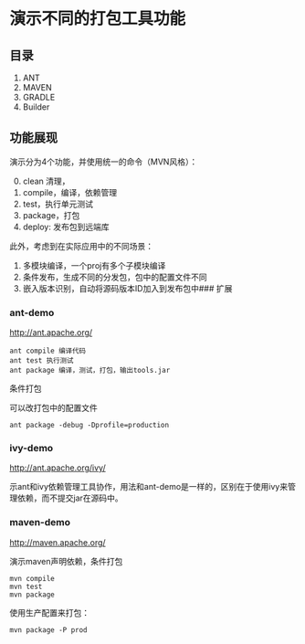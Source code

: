 # 演示不同的打包工具功能

## 目录


1. ANT
2. MAVEN
3. GRADLE
4. Builder

## 功能展现

演示分为4个功能，并使用统一的命令（MVN风格）：

0. clean 清理，
1. compile，编译，依赖管理
2. test，执行单元测试 
3. package，打包
4. deploy: 发布包到远端库

此外，考虑到在实际应用中的不同场景：

1. 多模块编译，一个proj有多个子模块编译
2. 条件发布，生成不同的分发包，包中的配置文件不同
3. 嵌入版本识别，自动将源码版本ID加入到发布包中### 扩展


### ant-demo

http://ant.apache.org/

    ant compile 编译代码
    ant test 执行测试
    ant package 编译，测试，打包，输出tools.jar
    
条件打包

可以改打包中的配置文件

    ant package -debug -Dprofile=production 
    
### ivy-demo

http://ant.apache.org/ivy/

示ant和ivy依赖管理工具协作，用法和ant-demo是一样的，区别在于使用ivy来管理依赖，而不提交jar在源码中。

### maven-demo

http://maven.apache.org/

演示maven声明依赖，条件打包

    mvn compile
    mvn test
    mvn package

使用生产配置来打包：

    mvn package -P prod



